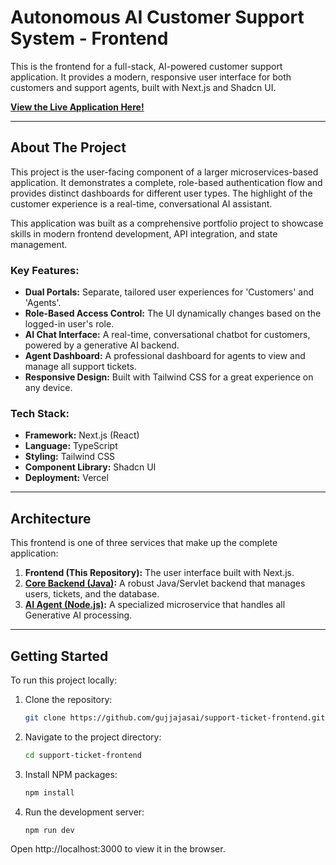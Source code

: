 # Autonomous AI Customer Support System - Frontend

This is the frontend for a full-stack, AI-powered customer support application. It provides a modern, responsive user interface for both customers and support agents, built with Next.js and Shadcn UI.

**[View the Live Application Here!](https://support-ticket-frontend-gujjajasai.vercel.app)** 

---

## About The Project

This project is the user-facing component of a larger microservices-based application. It demonstrates a complete, role-based authentication flow and provides distinct dashboards for different user types. The highlight of the customer experience is a real-time, conversational AI assistant.

This application was built as a comprehensive portfolio project to showcase skills in modern frontend development, API integration, and state management.

### Key Features:
*   **Dual Portals:** Separate, tailored user experiences for 'Customers' and 'Agents'.
*   **Role-Based Access Control:** The UI dynamically changes based on the logged-in user's role.
*   **AI Chat Interface:** A real-time, conversational chatbot for customers, powered by a generative AI backend.
*   **Agent Dashboard:** A professional dashboard for agents to view and manage all support tickets.
*   **Responsive Design:** Built with Tailwind CSS for a great experience on any device.

### Tech Stack:
*   **Framework:** Next.js (React)
*   **Language:** TypeScript
*   **Styling:** Tailwind CSS
*   **Component Library:** Shadcn UI
*   **Deployment:** Vercel

---

## Architecture

This frontend is one of three services that make up the complete application:

1.  **Frontend (This Repository):** The user interface built with Next.js.
2.  **[Core Backend (Java)](https://support-ticket-backend-jyb6.onrender.com):** A robust Java/Servlet backend that manages users, tickets, and the database.
3.  **[AI Agent (Node.js)](https://ai-agent-service-ivap.onrender.com):** A specialized microservice that handles all Generative AI processing. 

---

## Getting Started

To run this project locally:

1. Clone the repository:
   ```sh
   git clone https://github.com/gujjajasai/support-ticket-frontend.git

2. Navigate to the project directory:
    ```sh
    cd support-ticket-frontend
3. Install NPM packages:
    ```sh
    npm install
4. Run the development server:
    ```sh
    npm run dev


Open http://localhost:3000 to view it in the browser.